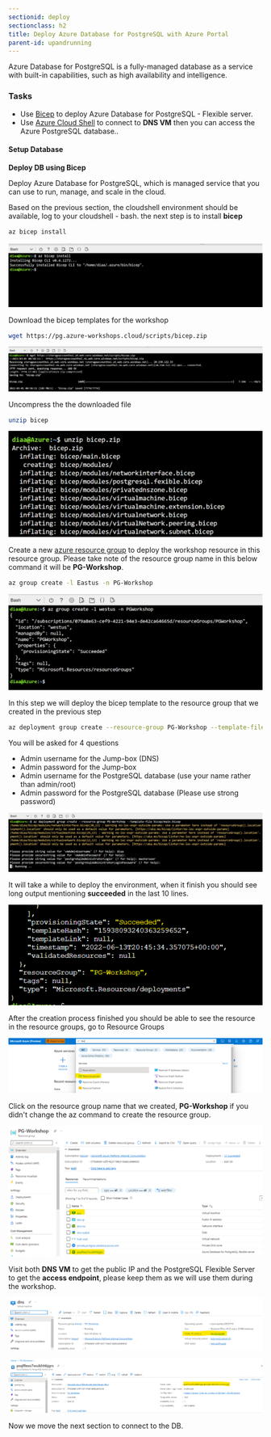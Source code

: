 ```yaml
---
sectionid: deploy
sectionclass: h2
title: Deploy Azure Database for PostgreSQL with Azure Portal
parent-id: upandrunning
---
```


Azure Database for PostgreSQL is a fully-managed database as a service with built-in capabilities, such as high availability and intelligence. 

### Tasks

* Use [Bicep](https://docs.microsoft.com/en-us/azure/azure-resource-manager/bicep/overview?tabs=bicep) to deploy Azure Database for PostgreSQL - Flexible server.
* Use [Azure Cloud Shell](https://docs.microsoft.com/en-us/azure/cloud-shell/overview) to connect to **DNS VM** then you can access the Azure PostgreSQL database..

#### Setup Database

**Deploy DB using Bicep**

Deploy Azure Database for PostgreSQL, which is managed service that you can use to run, manage, and scale in the cloud.


Based on the previous section, the cloudshell environment should be available, log to your cloudshell - bash. the next step is to install **bicep**  

```sh
az bicep install
```

![Install Bicep](media/bicep/1-bicep-install.png)

Download the bicep templates for the workshop

```sh
wget https://pg.azure-workshops.cloud/scripts/bicep.zip
```
![Download Bicep Templates](media/bicep/2-download-bicep-zip.png)

Uncompress the the downloaded file

```sh
unzip bicep
```
![Uncompress the downloaded file Templates](media/bicep/3-unzip-bicep.png)



Create a new [azure resource group](https://docs.microsoft.com/en-us/azure/azure-resource-manager/management/manage-resource-groups-portal) to deploy the workshop resource in this resource group. Please take note of the resource group name in this below command it will be **PG-Workshop**.

```sh
az group create -l Eastus -n PG-Workshop
```
![Create PG workshop resource group](media/bicep/4-create-resource-group.png)

In this step we will deploy the bicep template to the resource group that we created in the previous step

```sh 
az deployment group create --resource-group PG-Workshop --template-file bicep/main.bicep
```

You will be asked for 4 questions
- Admin username for the Jump-box (DNS)
- Admin password for the Jump-box 
- Admin username for the PostgreSQL database (use your name rather than admin/root)
- Admin password for the PostgreSQL database (Please use strong password)

![Create PG workshop resource group](media/bicep/5-bicep-deploy.png)

It will take a while to deploy the environment, when it finish you should see long output mentioning **succeeded** in the last 10 lines. 

![Created PG workshop resource group](media/resource-groups-sucess.png)


After the creation process finished you should be able to see the resource in the resource groups, go to Resource Groups

![Resource Groups](media/bicep/6-resource-groups.png)

Click on the resource group name that we created, **PG-Workshop** if you didn't change the az command to create the resource group.

![Resource Groups](media/bicep/7-resources-dns-pg.png)

Visit both **DNS VM** to get the public IP and the PostgreSQL Flexible Server to get the **access endpoint**, please keep them as we will use them during the workshop.

![Resource Groups](media/bicep/8-dns-publicip.png)

![Resource Groups](media/bicep/9-pg-endpoint.png)


Now we move the next section to connect to the DB.
